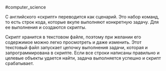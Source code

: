 #computer_science

С английского «скрипт» переводится как сценарий.
Это набор команд, то есть строк кода, которые вкупе выполняют конкретную задачу. Для ее выполнения и создаются скрипты.

Скрипт хранится в текстовом файле, поэтому при желании его содержимое можно легко просмотреть и даже изменить. Этот текстовый файл запускает цепочку выполнения задачи, которая и запрограммирована в скрипте. Если все строки написаны правильно и целевые объекты удается найти, задача выполняется успешно и скрипт срабатывает.

